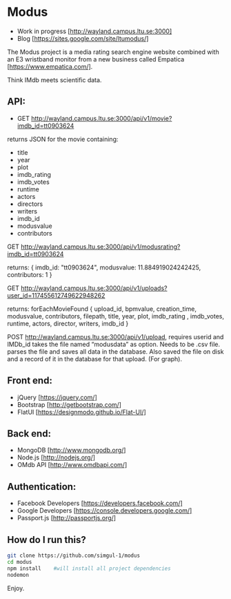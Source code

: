# Modus
- Work in progress [http://wayland.campus.ltu.se:3000]
- Blog [https://sites.google.com/site/ltumodus/]

The Modus project is a media rating search engine website combined with an E3 wristband monitor from a new business called Empatica [https://www.empatica.com/]. 

Think IMdb meets scientific data.

## API:

- GET http://wayland.campus.ltu.se:3000/api/v1/movie?imdb_id=tt0903624 

returns JSON for the movie containing:
- title
- year
- plot
- imdb_rating
- imdb_votes
- runtime
- actors
- directors
- writers
- imdb_id
- modusvalue
- contributors

GET http://wayland.campus.ltu.se:3000/api/v1/modusrating?imdb_id=tt0903624 

returns: 
{
    imdb_id: "tt0903624",
    modusvalue: 11.884919024242425,
    contributors: 1
}

GET http://wayland.campus.ltu.se:3000/api/v1/uploads?user_id=117455612749622948262

returns:
forEachMovieFound
{
	upload_id,
	bpmvalue,
	creation_time,
	modusvalue,
	contributors,
	filepath,
	title,
	year,
	plot,
	imdb_rating ,
	imdb_votes,
	runtime,
	actors,
	director,
	writers,
	imdb_id
}

POST http://wayland.campus.ltu.se:3000/api/v1/upload,
requires userid and IMDb_id
takes the file named “modusdata” as option. Needs to be .csv file.
parses the file and saves all data in the database. Also saved the file on disk and a record of it in the database for that upload. (For graph).

## Front end:
- jQuery [https://jquery.com/]
- Bootstrap [http://getbootstrap.com/]
- FlatUI [https://designmodo.github.io/Flat-UI/]

## Back end:
- MongoDB [http://www.mongodb.org/]
- Node.js [http://nodejs.org/]
- OMdb API [http://www.omdbapi.com/]

## Authentication:
- Facebook Developers [https://developers.facebook.com/]
- Google Developers [https://console.developers.google.com/]
- Passport.js [http://passportjs.org/]

## How do I run this?
```sh   
git clone https://github.com/simgul-1/modus 
cd modus
npm install    #will install all project dependencies
nodemon
```
Enjoy.
